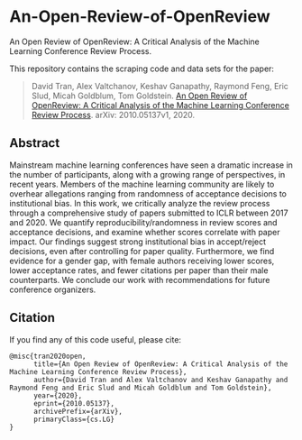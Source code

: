 # An-Open-Review-of-OpenReview
An Open Review of OpenReview: A Critical Analysis of the Machine Learning Conference Review Process.

This repository contains the scraping code and data sets for the paper:
> David Tran, Alex Valtchanov, Keshav Ganapathy, Raymond Feng, Eric Slud, Micah Goldblum, Tom Goldstein. [An Open Review of OpenReview: A Critical Analysis of the Machine Learning Conference Review Process](https://arxiv.org/abs/2010.05137). arXiv: 2010.05137v1, 2020.

## Abstract
Mainstream machine learning conferences have seen a dramatic increase in the number of participants, along with a growing range of perspectives, in recent years. Members of the machine learning community are likely to overhear allegations ranging from randomness of acceptance decisions to institutional bias. In this work, we critically analyze the review process through a comprehensive study of papers submitted to ICLR between 2017 and 2020. We quantify reproducibility/randomness in review scores and acceptance decisions, and examine whether scores correlate with paper impact. Our findings suggest strong institutional bias in accept/reject decisions, even after controlling for paper quality. Furthermore, we find evidence for a gender gap, with female authors receiving lower scores, lower acceptance rates, and fewer citations per paper than their male counterparts. We conclude our work with recommendations for future conference organizers.

## Citation
If you find any of this code useful, please cite:

```
@misc{tran2020open,
      title={An Open Review of OpenReview: A Critical Analysis of the Machine Learning Conference Review Process}, 
      author={David Tran and Alex Valtchanov and Keshav Ganapathy and Raymond Feng and Eric Slud and Micah Goldblum and Tom Goldstein},
      year={2020},
      eprint={2010.05137},
      archivePrefix={arXiv},
      primaryClass={cs.LG}
}
```
